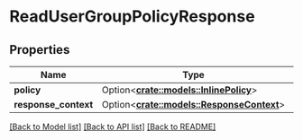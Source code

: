 # ReadUserGroupPolicyResponse

## Properties

Name | Type | Description | Notes
------------ | ------------- | ------------- | -------------
**policy** | Option<[**crate::models::InlinePolicy**](InlinePolicy.md)> |  | [optional]
**response_context** | Option<[**crate::models::ResponseContext**](ResponseContext.md)> |  | [optional]

[[Back to Model list]](../README.md#documentation-for-models) [[Back to API list]](../README.md#documentation-for-api-endpoints) [[Back to README]](../README.md)



